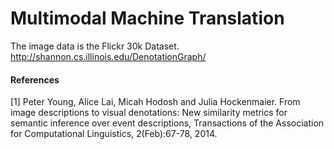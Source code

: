 # Multimodal Machine Translation

The image data is the Flickr 30k Dataset. http://shannon.cs.illinois.edu/DenotationGraph/

#### References
[1]
Peter Young, Alice Lai, Micah Hodosh and Julia Hockenmaier. From image descriptions to visual denotations: New similarity metrics for semantic inference over event descriptions, Transactions of the Association for Computational Linguistics, 2(Feb):67-78, 2014.
